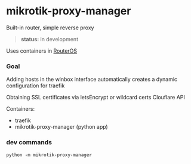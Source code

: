 # mikrotik-proxy-manager

Built-in router, simple reverse proxy

> **status:** in development

Uses containers in [RouterOS](https://help.mikrotik.com/docs/display/ROS/Container)

### Goal

Adding hosts in the winbox interface automatically creates a dynamic configuration for traefik

Obtaining SSL certificates via letsEncrypt or wildcard certs Clouflare API

Containers:
- traefik
- mikrotik-proxy-manager (python app) 

### dev commands 

```
python -m mikrotik-proxy-manager
```